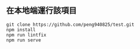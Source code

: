 ## 在本地端運行該項目
```
git clone https://github.com/peng940825/test.git
npm install
npm run lintfix
npm run serve
```

